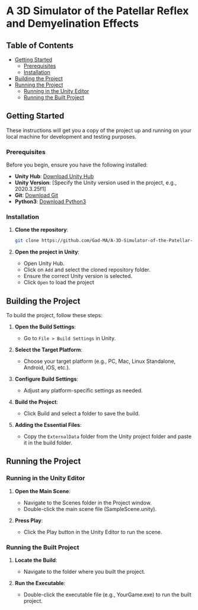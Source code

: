 # A 3D Simulator of the Patellar Reflex and Demyelination Effects

## Table of Contents
- [Getting Started](#getting-started)
  - [Prerequisites](#prerequisites)
  - [Installation](#installation)
- [Building the Project](#building-the-project)
- [Running the Project](#running-the-project)
  - [Running in the Unity Editor](#running-in-the-unity-editor)
  - [Running the Built Project](#running-the-built-project)

## Getting Started

These instructions will get you a copy of the project up and running on your local machine for development and testing purposes.

### Prerequisites

Before you begin, ensure you have the following installed:

- **Unity Hub**: [Download Unity Hub](https://unity3d.com/get-unity/download)
- **Unity Version**: [Specify the Unity version used in the project, e.g., 2020.3.25f1]
- **Git**: [Download Git](https://git-scm.com/)
- **Python3**: [Download Python3](https://www.python.org/downloads/)

### Installation

1. **Clone the repository**:
   ```bash
   git clone https://github.com/Gad-MA/A-3D-Simulator-of-the-Patellar-Reflex-and-Demyelination-Effects.git
   ```
   
2. **Open the project in Unity**:
   - Open Unity Hub.
   - Click on `Add` and select the cloned repository folder.
   - Ensure the correct Unity version is selected.
   - Click `Open` to load the project

## Building the Project

To build the project, follow these steps:

1. **Open the Build Settings**:
   - Go to `File > Build Settings` in Unity.
     
2. **Select the Target Platform**:
   - Choose your target platform (e.g., PC, Mac, Linux Standalone, Android, iOS, etc.).
     
3. **Configure Build Settings**:
   - Adjust any platform-specific settings as needed.
     
4. **Build the Project**:
   - Click Build and select a folder to save the build.
  
5. **Adding the Essential Files**:
   - Copy the `ExternalData` folder from the Unity project folder and paste it in the build folder.
  
## Running the Project

### Running in the Unity Editor

1. **Open the Main Scene**:
   - Navigate to the Scenes folder in the Project window.
   - Double-click the main scene file (SampleScene.unity).

2. **Press Play**:
   - Click the Play button in the Unity Editor to run the scene.

### Running the Built Project

1. **Locate the Build**:
   - Navigate to the folder where you built the project.

2. **Run the Executable**:
   - Double-click the executable file (e.g., YourGame.exe) to run the built project.
